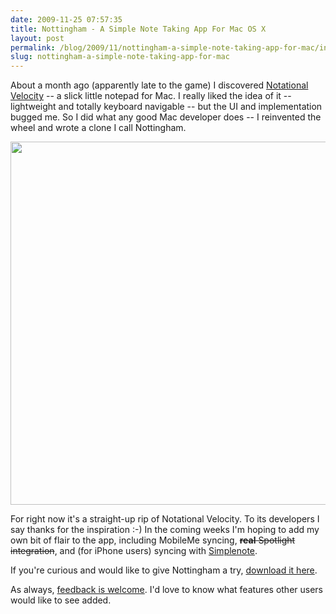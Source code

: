 ```yaml
---
date: 2009-11-25 07:57:35
title: Nottingham - A Simple Note Taking App For Mac OS X
layout: post
permalink: /blog/2009/11/nottingham-a-simple-note-taking-app-for-mac/index.html
slug: nottingham-a-simple-note-taking-app-for-mac
---
```

About a month ago (apparently late to the game) I discovered <a href="http://notational.net">Notational Velocity</a> -- a slick little notepad for Mac. I really liked the idea of it -- lightweight and totally keyboard navigable -- but the UI and implementation bugged me. So I did what any good Mac developer does -- I reinvented the wheel and wrote a clone I call Nottingham.

<a href="http://clickontyler.com/nottingham/"><img alt="" src="{{ site.cdn_url }}/blog/nottingham-ss1.png" title="Nottingham Screenshot" width="580" height="581" /></a>

For right now it's a straight-up rip of Notational Velocity. To its developers I say thanks for the inspiration :-) In the coming weeks I'm hoping to add my own bit of flair to the app, including MobileMe syncing, <del datetime="2009-11-25T09:29:22+00:00"><strong>real</strong> Spotlight integration</del>, and (for iPhone users) syncing with <a href="http://simplenoteapp.com/">Simplenote</a>.

If you're curious and would like to give Nottingham a try, <a href="http://clickontyler.com/nottingham/download/">download it here</a>.

As always, <a href="http://clickontyler.com/contact/">feedback is welcome</a>. I'd love to know what features other users would like to see added.